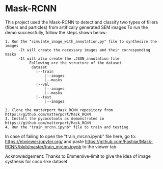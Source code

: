 # Mask-RCNN
This project used the Mask-RCNN to detect and classify two types of fillers (fibers and particles) from artifically generated SEM images 
To run the demo successfully, follow the steps shown below:

    1. Run the "simulate_image_with_annotation.py" file to synthesize the images
          -It will create the necessary images and their corresponding masks
          -It will also create the .JSON annotation file
               Following are the structure of the dataset 
                dataset
                  |--train
                      |--images
                      |--masks
                  |--val
                      |--images
                      |--masks
                  |--test
                      |--images
              
    2. Clone the matterport Mask_RCNN repository from https://github.com/matterport/Mask_RCNN
    3. Install the pycocotools as demonstrated in https://github.com/matterport/Mask_RCNN
    4. Run the "train_mrcnn.ipynb" file to train and testing
    
In case of failing to open the "train_mrcnn.ipynb" file here, go to: https://nbviewer.jupyter.org/ 
and paste https://github.com/Fashiar/Mask-RCNN/blob/master/train_mrcnn.ipynb to the viewer tab

Acknowledgement:
      Thanks to Emmersive-limit to give the idea of image systhesis for coco-like dataset
